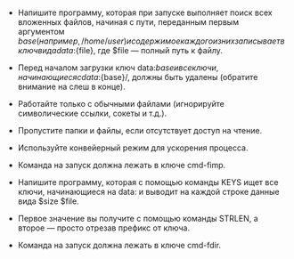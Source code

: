 ####

* Напишите программу, которая при запуске выполняет поиск всех вложенных файлов, начиная с пути, переданным первым аргументом $base (например, /home/user) и содержимое каждого из них записывает в ключ вида data:${file}, где $file — полный путь к файлу.

 - Перед началом загрузки ключ data:${base} и все ключи, начинающиеся с data:${base}/, должны быть удалены (обратите внимание на слеш в конце).
 * Работайте только с обычными файлами (игнорируйте символические ссылки, сокеты и т.д.).
 * Пропустите папки и файлы, если отсутствует доступ на чтение.
 * Используйте конвейерный режим для ускорения процесса.
 * Команда на запуск должна лежать в ключе cmd-fimp.
 
* Напишите программу, которая с помощью команды KEYS ищет все ключи, начинающиеся на data: и выводит на каждой строке данные вида $size $file.
 * Первое значение вы получите с помощью команды STRLEN, а второе — просто отрезав префикс от ключа.
 * Команда на запуск должна лежать в ключе cmd-fdir.
